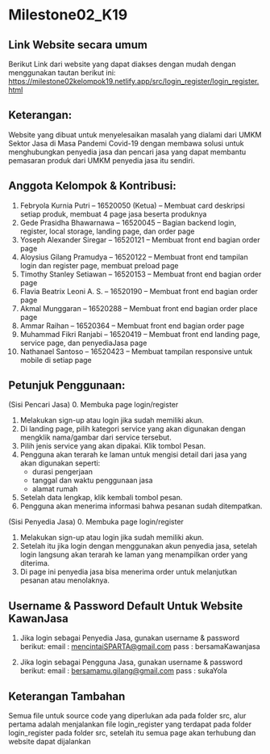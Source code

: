 # Milestone02_K19

## Link Website secara umum
Berikut Link dari website yang dapat diakses dengan mudah dengan menggunakan tautan berikut ini:
https://milestone02kelompok19.netlify.app/src/login_register/login_register.html

## Keterangan:
Website yang dibuat untuk menyelesaikan masalah yang dialami dari UMKM Sektor Jasa di Masa Pandemi Covid-19 dengan membawa solusi untuk menghubungkan penyedia jasa dan pencari jasa yang dapat membantu pemasaran produk dari UMKM penyedia jasa itu sendiri.

## Anggota Kelompok & Kontribusi:
1. Febryola Kurnia Putri – 16520050 (Ketua) – Membuat card deskripsi setiap produk, membuat 4 page jasa beserta produknya
2. Gede Prasidha Bhawarnawa – 16520045 – Bagian backend login, register, local storage, landing page, dan order page
3. Yoseph Alexander Siregar – 16520121 – Membuat front end bagian order page
4. Aloysius Gilang Pramudya – 16520122 – Membuat front end tampilan login dan register page, membuat preload page
5. Timothy Stanley Setiawan – 16520153 – Membuat front end bagian order page
6. Flavia Beatrix Leoni A. S. – 16520190 – Membuat front end bagian order page
7. Akmal Munggaran – 16520288 – Membuat front end bagian order place page
8. Ammar Raihan – 16520364 – Membuat front end bagian order page
9. Muhammad Fikri Ranjabi – 16520419 – Membuat front end landing page, service page, dan penyediaJasa page
10. Nathanael Santoso – 16520423 – Membuat tampilan responsive untuk mobile di setiap page

## Petunjuk Penggunaan:

(Sisi Pencari Jasa)
0. Membuka page login/register
1. Melakukan sign-up atau login jika sudah memiliki akun.
2. Di landing page, pilih kategori service yang akan digunakan dengan mengklik nama/gambar dari service tersebut.
3. Pilih jenis service yang akan dipakai. Klik tombol Pesan.
4. Pengguna akan terarah ke laman untuk mengisi detail dari jasa yang akan digunakan seperti:
    - durasi pengerjaan
    - tanggal dan waktu penggunaan jasa
    - alamat rumah
5. Setelah data lengkap, klik kembali tombol pesan.
6. Pengguna akan menerima informasi bahwa pesanan sudah ditempatkan. 

(Sisi Penyedia Jasa)
0. Membuka page login/register
1. Melakukan sign-up atau login jika sudah memiliki akun.
2. Setelah itu jika login dengan menggunakan akun penyedia jasa, setelah login langsung akan terarah ke laman yang menampilkan order yang diterima.
3. Di page ini penyedia jasa bisa menerima order untuk melanjutkan pesanan atau menolaknya.

## Username & Password Default Untuk Website KawanJasa
1. Jika login sebagai Penyedia Jasa, gunakan username & password berikut:
    email : mencintaiSPARTA@gmail.com
    pass  : bersamaKawanjasa
   
2. Jika login sebagai Pengguna Jasa, gunakan username & password berikut:
    email : bersamamu.gilang@gmail.com
    pass  : sukaYola
    
## Keterangan Tambahan 
Semua file untuk source code yang diperlukan ada pada folder src, alur pertama adalah menjalankan file login_register yang terdapat pada folder login_register pada folder src, setelah itu semua page akan terhubung dan website dapat dijalankan

